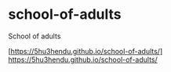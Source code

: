 # school-of-adults
School of adults

[https://5hu3hendu.github.io/school-of-adults/]
https://5hu3hendu.github.io/school-of-adults/